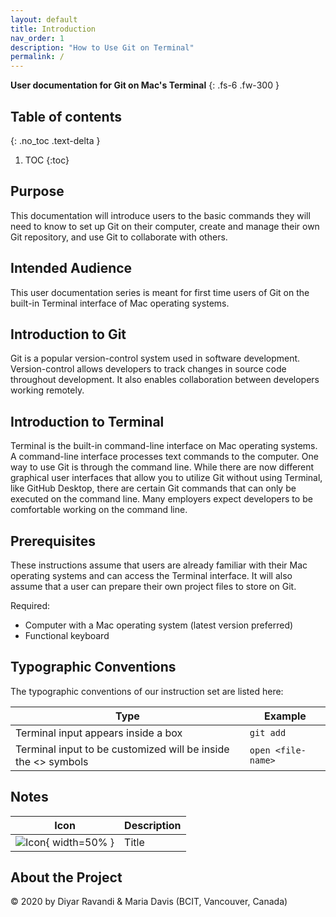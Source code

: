 ```yaml
---
layout: default
title: Introduction
nav_order: 1
description: "How to Use Git on Terminal"
permalink: /
---
```


**User documentation for Git on Mac's Terminal**
{: .fs-6 .fw-300 }

## Table of contents
{: .no_toc .text-delta }

1. TOC
{:toc}

## Purpose

This documentation will introduce users to the basic commands they will need to know to set up Git on their computer, create and manage their own Git repository, and use Git to collaborate with others.

## Intended Audience

This user documentation series is meant for first time users of Git on the built-in Terminal interface of Mac operating systems.

## Introduction to Git

Git is a popular version-control system used in software development. Version-control allows  developers to track changes in source code throughout development. It also enables collaboration between developers working remotely. 

## Introduction to Terminal

Terminal is the built-in command-line interface on Mac operating systems. A command-line interface processes text commands to the computer. One way to use Git is through the command line. While there are now different graphical user interfaces that allow you to utilize Git without using Terminal, like GitHub Desktop, there are certain Git commands that can only be executed on the command line. Many employers expect developers to be comfortable working on the command line.

## Prerequisites

These instructions assume that users are already familiar with their Mac operating systems and can access the Terminal interface. It will also assume that a user can prepare their own project files to store on Git.

Required:
* Computer with a Mac operating system (latest version preferred)
* Functional keyboard

## Typographic Conventions

The typographic conventions of our instruction set are listed here:

| Type | Example |
| ----------- | ----------- |
| Terminal input appears inside a box | ```git add``` |
| Terminal input to be customized will be inside the <> symbols | ```open <file-name>``` |

## Notes

| Icon      | Description |
| ----------- | ----------- |
|   ![Icon](http://clipart-library.com/images/piqrGErrT.png){ width=50% }  | Title       |

## About the Project

&copy; 2020 by Diyar Ravandi & Maria Davis (BCIT, Vancouver, Canada)
